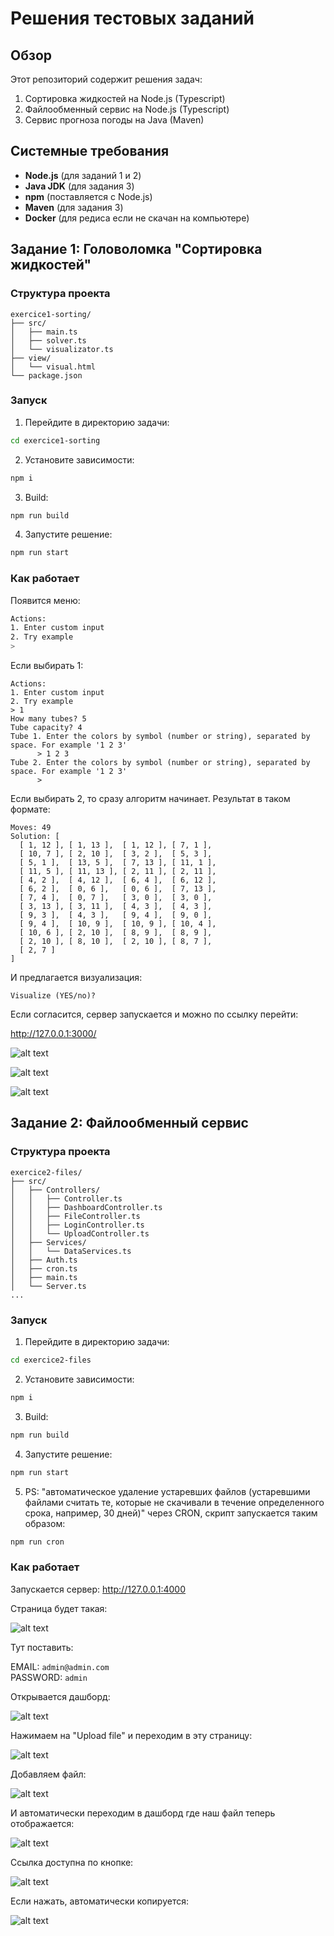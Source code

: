 # Решения тестовых заданий

## Обзор

Этот репозиторий содержит решения задач:

1. Сортировка жидкостей на Node.js (Typescript)
2. Файлообменный сервис на Node.js (Typescript)
3. Сервис прогноза погоды на Java (Maven)

## Системные требования

- **Node.js** (для заданий 1 и 2)
- **Java JDK** (для задания 3)
- **npm** (поставляется с Node.js)
- **Maven** (для задания 3)
- **Docker** (для редиса если не скачан на компьютере)

## Задание 1: Головоломка "Сортировка жидкостей"

### Структура проекта

```
exercice1-sorting/
├── src/
│   ├── main.ts
│   ├── solver.ts
│   └── visualizator.ts
├── view/
│   └── visual.html
└── package.json
```

### Запуск

1. Перейдите в директорию задачи:

```bash
cd exercice1-sorting
```

2. Установите зависимости:

```bash
npm i
```

3. Build:

```bash
npm run build
```

4. Запустите решение:

```bash
npm run start
```

### Как работает

Появится меню:

```bash
Actions:
1. Enter custom input
2. Try example
>
```

Если выбирать 1:

```
Actions:
1. Enter custom input
2. Try example
> 1
How many tubes? 5
Tube capacity? 4
Tube 1. Enter the colors by symbol (number or string), separated by space. For example '1 2 3'
      > 1 2 3
Tube 2. Enter the colors by symbol (number or string), separated by space. For example '1 2 3'
      >
```

Если выбирать 2, то сразу алгоритм начинает. Результат в таком формате:

```
Moves: 49
Solution: [
  [ 1, 12 ], [ 1, 13 ],  [ 1, 12 ], [ 7, 1 ],
  [ 10, 7 ], [ 2, 10 ],  [ 3, 2 ],  [ 5, 3 ],
  [ 5, 1 ],  [ 13, 5 ],  [ 7, 13 ], [ 11, 1 ],
  [ 11, 5 ], [ 11, 13 ], [ 2, 11 ], [ 2, 11 ],
  [ 4, 2 ],  [ 4, 12 ],  [ 6, 4 ],  [ 6, 12 ],
  [ 6, 2 ],  [ 0, 6 ],   [ 0, 6 ],  [ 7, 13 ],
  [ 7, 4 ],  [ 0, 7 ],   [ 3, 0 ],  [ 3, 0 ],
  [ 3, 13 ], [ 3, 11 ],  [ 4, 3 ],  [ 4, 3 ],
  [ 9, 3 ],  [ 4, 3 ],   [ 9, 4 ],  [ 9, 0 ],
  [ 9, 4 ],  [ 10, 9 ],  [ 10, 9 ], [ 10, 4 ],
  [ 10, 6 ], [ 2, 10 ],  [ 8, 9 ],  [ 8, 9 ],
  [ 2, 10 ], [ 8, 10 ],  [ 2, 10 ], [ 8, 7 ],
  [ 2, 7 ]
]
```

И предлагается визуализация:

```
Visualize (YES/no)?
```

Если согласится, сервер запускается и можно по ссылку перейти:

http://127.0.0.1:3000/

![alt text](https://github.com/mestrey/doczilla-exercice/raw/main/imgs/exe1-start.png "alt text")

![alt text](https://github.com/mestrey/doczilla-exercice/raw/main/imgs/exe1-during.png "alt text")

![alt text](https://github.com/mestrey/doczilla-exercice/raw/main/imgs/exe1-end.png "alt text")

## Задание 2: Файлообменный сервис

### Структура проекта

```
exercice2-files/
├── src/
│   ├── Controllers/
│   │   ├── Controller.ts
│   │   ├── DashboardController.ts
│   │   ├── FileController.ts
│   │   ├── LoginController.ts
│   │   └── UploadController.ts
│   ├── Services/
│   │   └── DataServices.ts
│   ├── Auth.ts
│   ├── cron.ts
│   ├── main.ts
│   └── Server.ts
...
```

### Запуск

1. Перейдите в директорию задачи:

```bash
cd exercice2-files
```

2. Установите зависимости:

```bash
npm i
```

3. Build:

```bash
npm run build
```

4. Запустите решение:

```bash
npm run start
```

5. PS: "автоматическое удаление устаревших файлов (устаревшими файлами считать те, которые не скачивали в течение определенного срока, например, 30 дней)" через CRON, скрипт запускается таким образом:

```bash
npm run cron
```

### Как работает

Запускается сервер: http://127.0.0.1:4000

Страница будет такая:

![alt text](https://github.com/mestrey/doczilla-exercice/raw/main/imgs/exe1-end.png "alt text")

Тут поставить:

EMAIL: `admin@admin.com`\
PASSWORD: `admin`

Открывается дашборд:

![alt text](https://github.com/mestrey/doczilla-exercice/raw/main/imgs/exe1-end.png "alt text")

Нажимаем на "Upload file" и переходим в эту страницу:

![alt text](https://github.com/mestrey/doczilla-exercice/raw/main/imgs/exe1-end.png "alt text")

Добавляем файл:

![alt text](https://github.com/mestrey/doczilla-exercice/raw/main/imgs/exe1-end.png "alt text")

И автоматически переходим в дашборд где наш файл теперь отображается:

![alt text](https://github.com/mestrey/doczilla-exercice/raw/main/imgs/exe1-end.png "alt text")

Ссылка доступна по кнопке:

![alt text](https://github.com/mestrey/doczilla-exercice/raw/main/imgs/exe1-end.png "alt text")

Если нажать, автоматически копируется:

![alt text](https://github.com/mestrey/doczilla-exercice/raw/main/imgs/exe1-end.png "alt text")

